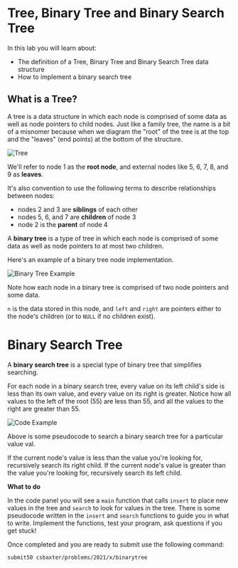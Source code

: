 # Tree, Binary Tree and Binary Search Tree

In this lab you will learn about:

- The definition of a Tree, Binary Tree and Binary Search Tree data structure
- How to implement a binary search tree

## What is a Tree?

A tree is a data structure in which each node is comprised of some data as well as node pointers to child nodes.  Just like a family tree, the name is a bit of a misnomer because when we diagram the "root" of the tree is at the top and the "leaves" (end points) at the bottom of the structure.

![Tree](https://raw.githubusercontent.com/csbaxter/tutorials/2020/binarytree/tree.jpg)

We'll refer to node 1 as the **root node**, and external nodes like 5, 6, 7, 8, and 9 as **leaves**.

It's also convention to use the following terms to describe relationships between nodes:

- nodes 2 and 3 are **siblings** of each other
- nodes 5, 6, and 7 are **children** of node 3
- node 2 is the **parent** of node 4

A **binary tree** is a type of tree in which each node is comprised of some data as well as node pointers to at most two children.

Here's an example of a binary tree node implementation.

![Binary Tree Example](https://raw.githubusercontent.com/csbaxter/tutorials/2020/binarytree/btreesample.jpg)

Note how each node in a binary tree is comprised of two node pointers and some data.

`n` is the data stored in this node, and `left` and `right` are pointers either to the node's children (or to `NULL` if no children exist).

# Binary Search Tree

A **binary search tree** is a special type of binary tree that simplifies searching.

For each node in a binary search tree, every value on its left child's side is less than its own value, and every value on its right is greater. Notice how all values to the left of the root (55) are less than 55, and all the values to the right are greater than 55.

![Code Example](https://raw.githubusercontent.com/csbaxter/tutorials/2020/binarytree/btreecode.jpg)

Above is some pseudocode to search a binary search tree for a particular value val.

If the current node's value is less than the value you're looking for, recursively search its right child. If the current node's value is greater than the value you're looking for, recursively search its left child.

**What to do**

In the code panel you will see a `main` function that calls `insert` to place new values in the tree and `search` to look for values in the tree.  There is some pseudocode written in the `insert` and `search` functions to guide you in what to write.  Implement the functions, test your program, ask questions if you get stuck!

Once completed and you are ready to submit use the following command:

`submit50 csbaxter/problems/2021/x/binarytree`
